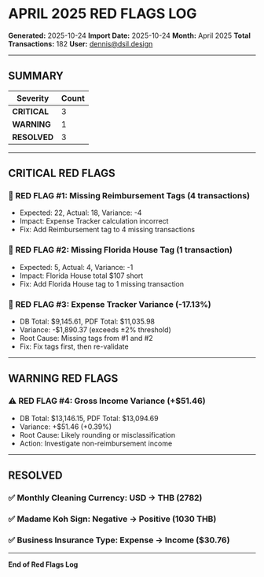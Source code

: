 # APRIL 2025 RED FLAGS LOG

**Generated:** 2025-10-24
**Import Date:** 2025-10-24
**Month:** April 2025
**Total Transactions:** 182
**User:** dennis@dsil.design

---

## SUMMARY

| Severity | Count |
|----------|-------|
| **CRITICAL** | 3 |
| **WARNING** | 1 |
| **RESOLVED** | 3 |

---

## CRITICAL RED FLAGS

### 🚨 RED FLAG #1: Missing Reimbursement Tags (4 transactions)
- Expected: 22, Actual: 18, Variance: -4
- Impact: Expense Tracker calculation incorrect
- Fix: Add Reimbursement tag to 4 missing transactions

### 🚨 RED FLAG #2: Missing Florida House Tag (1 transaction)
- Expected: 5, Actual: 4, Variance: -1
- Impact: Florida House total $107 short
- Fix: Add Florida House tag to 1 missing transaction

### 🚨 RED FLAG #3: Expense Tracker Variance (-17.13%)
- DB Total: $9,145.61, PDF Total: $11,035.98
- Variance: -$1,890.37 (exceeds ±2% threshold)
- Root Cause: Missing tags from #1 and #2
- Fix: Fix tags first, then re-validate

---

## WARNING RED FLAGS

### ⚠️ RED FLAG #4: Gross Income Variance (+$51.46)
- DB Total: $13,146.15, PDF Total: $13,094.69
- Variance: +$51.46 (+0.39%)
- Root Cause: Likely rounding or misclassification
- Action: Investigate non-reimbursement income

---

## RESOLVED

### ✅ Monthly Cleaning Currency: USD → THB (2782)
### ✅ Madame Koh Sign: Negative → Positive (1030 THB)
### ✅ Business Insurance Type: Expense → Income ($30.76)

---

**End of Red Flags Log**
